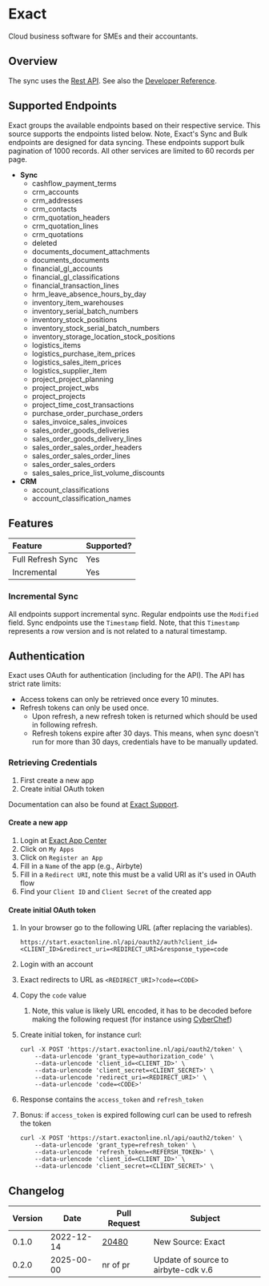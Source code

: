# Exact

Cloud business software for SMEs and their accountants.

## Overview

The sync uses the [Rest API](https://start.exactonline.nl/docs/HlpRestAPIResources.aspx?SourceAction=10). See also
the [Developer Reference](https://support.exactonline.com/community/s/knowledge-base#All-All-DNO-Content-gettingstarted).

## Supported Endpoints

Exact groups the available endpoints based on their respective service. This source supports the endpoints listed below.
Note, Exact's Sync and Bulk endpoints are designed for data syncing. These endpoints support bulk pagination of 1000
records. All other services are limited to 60 records per page.

- **Sync**
    - cashflow_payment_terms
    - crm_accounts
    - crm_addresses
    - crm_contacts
    - crm_quotation_headers
    - crm_quotation_lines
    - crm_quotations
    - deleted
    - documents_document_attachments
    - documents_documents
    - financial_gl_accounts
    - financial_gl_classifications
    - financial_transaction_lines
    - hrm_leave_absence_hours_by_day
    - inventory_item_warehouses
    - inventory_serial_batch_numbers
    - inventory_stock_positions
    - inventory_stock_serial_batch_numbers
    - inventory_storage_location_stock_positions
    - logistics_items
    - logistics_purchase_item_prices
    - logistics_sales_item_prices
    - logistics_supplier_item
    - project_project_planning
    - project_project_wbs
    - project_projects
    - project_time_cost_transactions
    - purchase_order_purchase_orders
    - sales_invoice_sales_invoices
    - sales_order_goods_deliveries
    - sales_order_goods_delivery_lines
    - sales_order_sales_order_headers
    - sales_order_sales_order_lines
    - sales_order_sales_orders
    - sales_sales_price_list_volume_discounts
- **CRM**
    - account_classifications
    - account_classification_names

## Features

| Feature           | Supported? |
|:------------------|:-----------|
| Full Refresh Sync | Yes        |
| Incremental       | Yes        |

### Incremental Sync

All endpoints support incremental sync. Regular endpoints use the `Modified` field. Sync endpoints use the `Timestamp`
field. Note, that this `Timestamp` represents a row version and is not related to a natural timestamp.

## Authentication

Exact uses OAuth for authentication (including for the API). The API has strict rate limits:

- Access tokens can only be retrieved once every 10 minutes.
- Refresh tokens can only be used once.
    - Upon refresh, a new refresh token is returned which should be used in following refresh.
    - Refresh tokens expire after 30 days. This means, when sync doesn't run for more than 30 days, credentials have to
      be manually updated.

### Retrieving Credentials

1. First create a new app
2. Create initial OAuth token

Documentation can also be found
at [Exact Support](https://support.exactonline.com/community/s/knowledge-base#All-All-DNO-Content-oauth-eol-oauth-dev-impleovervw).

#### Create a new app

1. Login at [Exact App Center](https://apps.exactonline.com)
2. Click on `My Apps`
3. Click on `Register an App`
4. Fill in a `Name` of the app (e.g., Airbyte)
5. Fill in a `Redirect URI`, note this must be a valid URI as it's used in OAuth flow
6. Find your `Client ID` and `Client Secret` of the created app

#### Create initial OAuth token

1. In your browser go to the following URL (after replacing the variables).

   `https://start.exactonline.nl/api/oauth2/auth?client_id=<CLIENT_ID>&redirect_uri=<REDIRECT_URI>&response_type=code`

2. Login with an account
3. Exact redirects to URL as `<REDIRECT_URI>?code=<CODE>`
4. Copy the `code` value
    1. Note, this value is likely URL encoded, it has to be decoded before making the following request (for instance
       using [CyberChef](https://cyberchef.org/#recipe=URL_Decode()))
5. Create initial token, for instance curl:

    ```
    curl -X POST 'https://start.exactonline.nl/api/oauth2/token' \
        --data-urlencode 'grant_type=authorization_code' \
        --data-urlencode 'client_id=<CLIENT_ID>' \
        --data-urlencode 'client_secret=<CLIENT_SECRET>' \
        --data-urlencode 'redirect_uri=<REDIRECT_URI>' \
        --data-urlencode 'code=<CODE>'
    ```

6. Response contains the `access_token` and `refresh_token`
7. Bonus: if `access_token` is expired following curl can be used to refresh the token

    ```
    curl -X POST 'https://start.exactonline.nl/api/oauth2/token' \
        --data-urlencode 'grant_type=refresh_token' \
        --data-urlencode 'refresh_token=<REFERSH_TOKEN>' \
        --data-urlencode 'client_id=<CLIENT_ID>' \
        --data-urlencode 'client_secret=<CLIENT_SECRET>' \
    ```

## Changelog

| Version | Date       | Pull Request                                             | Subject                             |
|---------|------------|----------------------------------------------------------|-------------------------------------|
| 0.1.0   | 2022-12-14 | [20480](https://github.com/airbytehq/airbyte/pull/20480) | New Source: Exact                   | 
| 0.2.0   | 2025-00-00 | nr of pr                                                 | Update of source to airbyte-cdk v.6 |
